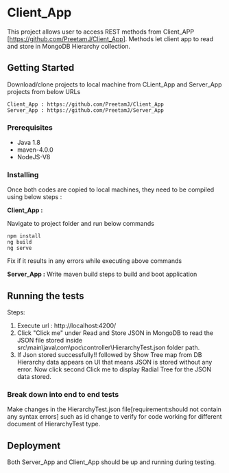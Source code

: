 # Client_App

This project allows user to access REST methods from Client_APP [https://github.com/PreetamJ/Client_App]. Methods let client app to read and store in MongoDB Hierarchy collection.

## Getting Started
Download/clone projects to local machine from CLient_App and Server_App projects from below URLs
```
Client_App : https://github.com/PreetamJ/Client_App
Server_App : https://github.com/PreetamJ/Server_App
```
### Prerequisites

- Java 1.8
- maven-4.0.0 
- NodeJS-V8

### Installing

Once both codes are copied to local machines, they need to be compiled using below steps : 

**Client_App :**

Navigate to project folder and run below commands
```
npm install
ng build
ng serve
```

Fix if it results in any errors while executing above commands

**Server_App :**
 Write maven build steps to build and boot application

## Running the tests

Steps: 
1. Execute url : 
http://localhost:4200/ 
2. Click "Click me" under Read and Store JSON in MongoDB to read the JSON file stored inside src\main\java\com\poc\controller\HierarchyTest.json folder path.
3. If Json stored successfully!! followed by Show Tree map from DB Hierarchy data
 appears on UI that means JSON is stored without any error. Now click second Click me to display Radial Tree for the JSON data stored.


### Break down into end to end tests

Make changes in the HierarchyTest.json file[requirement:should not contain any syntax errors] such as id change to verify for code working for different document of HierarchyTest type.

## Deployment

Both Server_App and Client_App should be up and running during testing.
